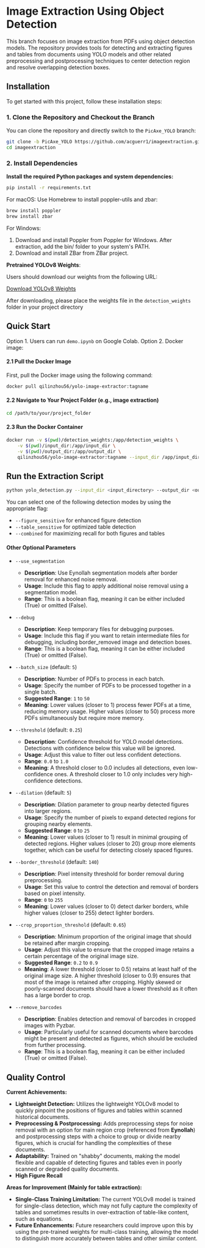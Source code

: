 # Image Extraction Using Object Detection

This branch focuses on image extraction from PDFs using object detection models. The repository provides tools for detecting and extracting figures and tables from documents using YOLO models and other related preprocessing and postprocessing techniques to center detection region and resolve overlapping detection boxes.

## Installation

To get started with this project, follow these installation steps:

### 1. Clone the Repository and Checkout the Branch

You can clone the repository and directly switch to the `PicAxe_YOLO` branch:

```bash
git clone -b PicAxe_YOLO https://github.com/acguerr1/imageextraction.git
cd imageextraction
```

### 2. Install Dependencies

**Install the required Python packages and system dependencies:**
```bash
pip install -r requirements.txt
```

For macOS: Use Homebrew to install poppler-utils and zbar:
```bash
brew install poppler
brew install zbar
```

For Windows:
1. Download and install Poppler from Poppler for Windows. After extraction, add the bin/ folder to your system's PATH.
2. Download and install ZBar from ZBar project.

**Pretrained YOLOv8 Weights**:

Users should download our weights from the following URL:

[Download YOLOv8 Weights](https://drive.google.com/drive/folders/1PiPbbhUsw95kdpfAmKlm6Xq1RfcIuu3p?usp=sharing)

After downloading, please place the weights file in the `detection_weights` folder in your project directory

## Quick Start

Option 1. Users can run `demo.ipynb` on Google Colab.
Option 2. Docker image: 
#### 2.1 Pull the Docker Image
First, pull the Docker image using the following command:

```bash
docker pull qilinzhou56/yolo-image-extractor:tagname
```
#### 2.2 Navigate to Your Project Folder (e.g., image extraction)
```bash
cd /path/to/your/project_folder
```
#### 2.3 Run the Docker Container
```bash
docker run -v $(pwd)/detection_weights:/app/detection_weights \
    -v $(pwd)/input_dir:/app/input_dir \
    -v $(pwd)/output_dir:/app/output_dir \
    qilinzhou56/yolo-image-extractor:tagname --input_dir /app/input_dir --output_dir /app/output_dir --combined
```

## Run the Extraction Script
```bash
python yolo_detection.py --input_dir <input_directory> --output_dir <output_directory> --combined
```
You can select one of the following detection modes by using the appropriate flag:
- `--figure_sensitive` for enhanced figure detection
- `--table_sensitive` for optimized table detection
- `--combined` for maximizing recall for both figures and tables

#### Other Optional Parameters
- `--use_segmentation`
  - **Description**: Use Eynollah segmentation models after border removal for enhanced noise removal.
  - **Usage**: Include this flag to apply additional noise removal using a segmentation model.
  - **Range**: This is a boolean flag, meaning it can be either included (True) or omitted (False).

- `--debug`
  - **Description**: Keep temporary files for debugging purposes.
  - **Usage**: Include this flag if you want to retain intermediate files for debugging, including border_removed image and detection boxes.
  - **Range**: This is a boolean flag, meaning it can be either included (True) or omitted (False).

- `--batch_size` (default: `5`)
  - **Description**: Number of PDFs to process in each batch.
  - **Usage**: Specify the number of PDFs to be processed together in a single batch.
  - **Suggested Range**: `1` to `50`
  - **Meaning**: Lower values (closer to 1) process fewer PDFs at a time, reducing memory usage. Higher values (closer to 50) process more PDFs simultaneously but require more memory.

- `--threshold` (default: `0.25`)
  - **Description**: Confidence threshold for YOLO model detections. Detections with confidence below this value will be ignored.
  - **Usage**: Adjust this value to filter out less confident detections.
  - **Range**: `0.0` to `1.0`
  - **Meaning**: A threshold closer to 0.0 includes all detections, even low-confidence ones. A threshold closer to 1.0 only includes very high-confidence detections.

- `--dilation` (default: `5`)
  - **Description**: Dilation parameter to group nearby detected figures into larger regions.
  - **Usage**: Specify the number of pixels to expand detected regions for grouping nearby elements.
  - **Suggested Range**: `0` to `25`
  - **Meaning**: Lower values (closer to 1) result in minimal grouping of detected regions. Higher values (closer to 20) group more elements together, which can be useful for detecting closely spaced figures.

- `--border_threshold` (default: `140`)
  - **Description**: Pixel intensity threshold for border removal during preprocessing.
  - **Usage**: Set this value to control the detection and removal of borders based on pixel intensity.
  - **Range**: `0` to `255`
  - **Meaning**: Lower values (closer to 0) detect darker borders, while higher values (closer to 255) detect lighter borders.

- `--crop_proportion_threshold` (default: `0.65`)
  - **Description**: Minimum proportion of the original image that should be retained after margin cropping.
  - **Usage**: Adjust this value to ensure that the cropped image retains a certain percentage of the original image size.
  - **Suggested Range**: `0.2` to `0.9`
  - **Meaning**: A lower threshold (closer to 0.5) retains at least half of the original image size. A higher threshold (closer to 0.9) ensures that most of the image is retained after cropping. Highly skewed or poorly-scanned documents should have a lower threshold as it often has a large border to crop.

- `--remove_barcodes`
  - **Description**: Enables detection and removal of barcodes in cropped images with Pyzbar.
  - **Usage**: Particularly useful for scanned documents where barcodes might be present and detected as figures, which should be excluded from further processing.
  - **Range**: This is a boolean flag, meaning it can be either included (True) or omitted (False).

## Quality Control
**Current Achievements:**
- **Lightweight Detection:** Utilizes the lightweight YOLOv8 model to quickly pinpoint the positions of figures and tables within scanned historical documents.
- **Preprocessing & Postprocessing:** Adds preprocessing steps for noise removal with an option for main region crop (referenced from **Eynollah**) and postprocessing steps with a choice to group or divide nearby figures, which is crucial for handling the complexities of these documents.
- **Adaptability:** Trained on "shabby" documents, making the model flexible and capable of detecting figures and tables even in poorly scanned or degraded quality documents.
- **High Figure Recall** 

**Areas for Improvement (Mainly for table extraction):**
- **Single-Class Training Limitation:** The current YOLOv8 model is trained for single-class detection, which may not fully capture the complexity of tables and sometimes results in over-extraction of table-like content, such as equations.
- **Future Enhancements:** Future researchers could improve upon this by using the pre-trained weights for multi-class training, allowing the model to distinguish more accurately between tables and other similar content.
